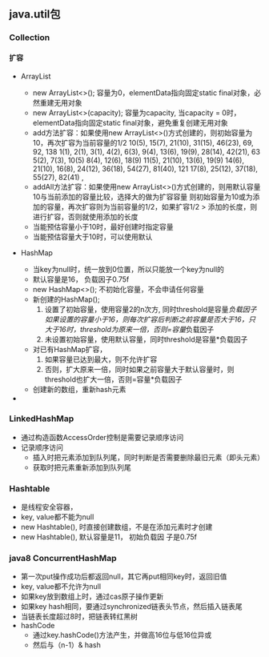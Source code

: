 ## java.util包

### Collection
 
#### 扩容
 * ArrayList
   + new ArrayList<>(); 容量为0，elementData指向固定static final对象，必然重建无用对象
   + new ArrayList<>(capacity); 容量为capacity, 当capacity = 0时，elementData指向固定static final对象，避免重复创建无用对象
   + add方法扩容：如果使用new ArrayList<>()方式创建的，则初始容量为10，再次扩容为当前容量的1/2
     10(5), 15(7), 21(10), 31(15), 46(23), 69, 92, 138
     1(1), 2(1), 3(1), 4(2), 6(3), 9(4), 13(6), 19(9), 28(14), 42(21), 63
     5(2), 7(3), 10(5)
     8(4), 12(6), 18(9)
     11(5), 21(10), 
     13(6), 19(9)
     14(6), 21(10),
     16(8), 24(12), 36(18), 54(27), 81(40), 121
     17(8), 25(12), 37(18), 55(27), 82(41) ,
   + addAll方法扩容：如果使用new ArrayList<>()方式创建的，则用默认容量10与当前添加的容量比较，选择大的做为扩容容量
     则初始容量为10或为添加的容量，再次扩容则为当前容量的1/2，如果扩容1/2 > 添加的长度，则进行扩容，否则就使用添加的长度
   + 当能预估容量小于10时，最好创建时指定容量
   + 当能预估容量大于10时，可以使用默认
   
 * HashMap
   + 当key为null时，统一放到0位置，所以只能放一个key为null的
   + 默认容量是16， 负载因子0.75f
   + new HashMap<>(); 不初始化容量，不会申请任何容量
   + 新创建的HashMap(); 
     1. 设置了初始容量，使用容量2的n次方, 同时threshold是容量*负载因子
      如果设置的容量小于16，则每次扩容后判断之前容量是否大于16，只大于16时，threshold为原来一倍，否则=容量*负载因子
     2. 未设置初始容量，使用默认容量，同时threshold是容量*负载因子
   + 对已有HashMap扩容，
     1. 如果容量已达到最大，则不允许扩容
     2. 否则，扩大原来一倍，同时如果之前容量大于默认容量时，则threshold也扩大一倍，否则=容量*负载因子
   + 创建新的数组，重新hash元素
   
 *
### LinkedHashMap
 * 通过构造函数AccessOrder控制是需要记录顺序访问
 * 记录顺序访问
   + 插入时把元素添加到队列尾，同时判断是否需要删除最旧元素（即头元素）
   + 获取时把元素重新添加到队列尾
   
### Hashtable
 * 是线程安全容器，
 * key, value都不能为null
 * new Hashtable(), 时直接创建数组，不是在添加元素时才创建
 * new Hashtable(), 默认容量是11， 初始负载因 子是0.75f 
   
   
### java8 ConcurrentHashMap
 * 第一次put操作成功后都返回null，其它再put相同key时，返回旧值
 * key, value都不允许为null
 * 如果key放到数组上时，通过cas原子操作更新
 * 如果key hash相同，要通过synchronized链表头节点，然后插入链表尾
 * 当链表长度超过8时，把链表转红黑树
 * hashCode
   + 通过key.hashCode()方法产生，并做高16位与低16位异或
   + 然后与（n-1）& hash